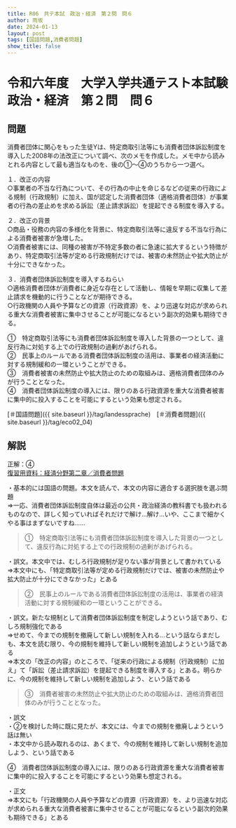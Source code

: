 ```yaml
---
title: R06　共テ本試　政治・経済　第２問　問６
author: 雨坂
date: 2024-01-13
layout: post
tags: [国語問題,消費者問題]
show_title: false
---
```

  
# 令和六年度　大学入学共通テスト本試験　政治・経済　第２問　問６  

## 問題  
消費者団体に関心をもった生徒Yは、特定商取引法等にも消費者団体訴訟制度を導入した2008年の法改正について調べ、次のメモを作成した。メモ中から読みとれる内容として最も適当なものを、後の①〜④のうちから一つ選べ。  
  
１．改正の内容  
○事業者の不当な行為について、その行為の中止を命じるなどの従来の行政による規制（行政規制）に加え、国が認定した消費者団体（適格消費者団体）が事業者の行為の差止めを求める訴訟（差止請求訴訟）を提起できる制度を導入する。  
  
２．改正の背景  
○商品・役務の内容の多様化を背景に、特定商取引法等に違反する不当な行為による消費者被害が急増した。  
○消費者被害には、同種の被害が不特定多数の者に急速に拡大するという特徴があり、特定商取引法等が定める行政規制だけでは、被害の未然防止や拡大防止が十分にできなかった。  
  
３．消費者団体訴訟制度を導入するねらい  
○適格消費者団体が消費者に身近な存在として活動し、情報を早期に収集して差止請求を機動的に行うことなどが期待できる。  
○行政機関の人員や予算などの資源（行政資源）を、より迅速な対応が求められる重大な消費者被害に集中させることが可能になるという副次的効果も期待できる。  
  
①　特定商取引法等にも消費者団体訴訟制度を導入した背景の一つとして、違反行為に対処する上での行政規制の過剰があげられる。  
②　民事上のルールである消費者団体訴訟制度の活用は、事業者の経済活動に対する規制緩和の一環ということができる。  
③　消費者被害の未然防止や拡大防止のための取組みは、適格消費者団体のみが行うこととなった。  
④　消費者団体訴訟制度の導入には、限りのある行政資源を重大な消費者被害に集中的に投入することを可能にするという効果も想定される。  
  
  
[＃国語問題]({{ site.baseurl }}/tag/landessprache)　[＃消費者問題]({{ site.baseurl }}/tag/eco02_04)    
  
## 解説  
正解：④  
[復習用資料：経済分野第二章／消費者問題](https://teacheramesaka.github.io/highschooleconomics/02_04.html)  
  
・基本的には国語の問題。本文を読んで、本文の内容に適合する選択肢を選ぶ問題  
⇒一応、消費者団体訴訟制度自体は最近の公共・政治経済の教科書でも扱われるものなので、詳しく知っていればそれだけで解け…解け…いや、ここまで細かくやる事はまずないですね……  
  
>①　特定商取引法等にも消費者団体訴訟制度を導入した背景の一つとして、違反行為に対処する上での行政規制の過剰があげられる。  
  
・誤文。本文中では、むしろ行政規制が足りない事が背景として書かれている  
⇒本文中にも、「特定商取引法等が定める行政規制だけでは、被害の未然防止や拡大防止が十分にできなかった」とある  
  
>②　民事上のルールである消費者団体訴訟制度の活用は、事業者の経済活動に対する規制緩和の一環ということができる。  
  
・誤文。新たな規制として消費者団体訴訟制度を制定しようという話であり、むしろ規制強化である  
⇒せめて、今までの規制を撤廃して新しい規制を入れる…という話ならまだしも、本文を読む限り、今の規制を維持して新しい規制を追加しようという話である  
⇒本文の「改正の内容」のところで、「従来の行政による規制（行政規制）に加え」て「訴訟（差止請求訴訟）を提起できる制度を導入する」とある。明らかに、今の規制を維持して新しい規制を追加しよう、という話である  
  
>③　消費者被害の未然防止や拡大防止のための取組みは、適格消費者団体のみが行うこととなった。  
  
・誤文  
・②を検討した時に既に見たが、本文には、今までの規制を撤廃しようという話は無い  
・本文中から読み取れるのは、あくまで、今の規制を維持して新しい規制を追加しよう、という話である  
  
④　消費者団体訴訟制度の導入には、限りのある行政資源を重大な消費者被害に集中的に投入することを可能にするという効果も想定される。  
  
・正文  
⇒本文にも「行政機関の人員や予算などの資源（行政資源）を、より迅速な対応が求められる重大な消費者被害に集中させることが可能になるという副次的効果も期待できる」とある  